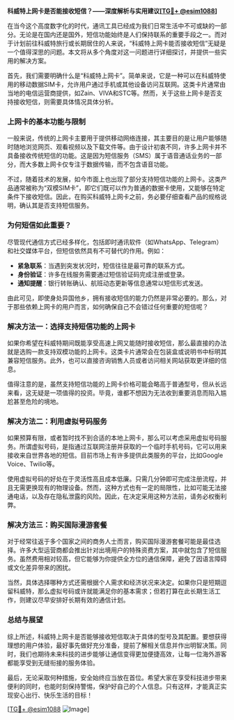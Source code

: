 **科威特上网卡是否能接收短信？——深度解析与实用建议[[TG💪+ @esim1088](https://t.me/s/esim1088)]**

在当今这个高度数字化的时代，通讯工具已经成为我们日常生活中不可或缺的一部分。无论是在国内还是国外，短信功能始终是人们保持联系的重要手段之一。而对于计划前往科威特旅行或长期居住的人来说，“科威特上网卡能否接收短信”无疑是一个值得深思的问题。本文将从多个角度对这一问题进行详细探讨，并提供一些实用的解决方案。

首先，我们需要明确什么是“科威特上网卡”。简单来说，它是一种可以在科威特使用的移动数据SIM卡，允许用户通过手机或其他设备访问互联网。这类卡片通常由当地的电信运营商提供，如Zain、VIVA和STC等。然而，关于这些上网卡是否支持接收短信，则需要具体情况具体分析。

### **上网卡的基本功能与限制**

一般来说，传统的上网卡主要用于提供移动网络连接，其主要目的是让用户能够随时随地浏览网页、观看视频以及下载文件等。由于设计初衷不同，许多上网卡并不具备接收传统短信的功能。这是因为短信服务（SMS）属于语音通话业务的一部分，而大多数上网卡仅专注于数据传输，而不包含语音功能。

不过，随着技术的发展，如今市面上也出现了部分支持短信功能的上网卡。这类产品通常被称为“双模SIM卡”，即它们既可以作为普通的数据卡使用，又能够在特定条件下接收短信。因此，在购买科威特上网卡之前，务必要仔细查看产品的规格说明，确认其是否支持短信服务。

### **为何短信如此重要？**

尽管现代通信方式已经多样化，包括即时通讯软件（如WhatsApp、Telegram）和社交媒体平台，但短信依然具有不可替代的作用。例如：

- **紧急联系**：当遇到突发状况时，短信往往是最可靠的联系方式。
- **身份验证**：许多在线服务需要通过短信验证码完成注册或登录。
- **通知提醒**：银行转账确认、航班动态更新等信息通常以短信形式发送。

由此可见，即使身处异国他乡，拥有接收短信的能力仍然是非常必要的。那么，对于那些依赖上网卡的用户而言，如何确保自己不会错过任何重要的短信呢？

### **解决方法一：选择支持短信功能的上网卡**

如果你希望在科威特期间既能享受高速上网又能随时接收短信，那么最直接的办法就是选购一款支持双模功能的上网卡。这类卡片通常会在包装盒或说明书中标明其兼容短信服务。此外，也可以直接咨询销售人员或者访问相关网站获取更详细的信息。

值得注意的是，虽然支持短信功能的上网卡价格可能会略高于普通型号，但从长远来看，这无疑是一项值得的投资。毕竟，谁都不想因为无法收到重要消息而陷入尴尬甚至危险的境地。

### **解决方法二：利用虚拟号码服务**

如果预算有限，或者暂时找不到合适的本地上网卡，那么可以考虑采用虚拟号码服务。所谓虚拟号码，是指通过互联网注册并获取的一个临时手机号码，它可以用来接收来自世界各地的短信。目前市场上有许多提供此类服务的平台，比如Google Voice、Twilio等。

使用虚拟号码的好处在于灵活性高且成本低廉。只需几分钟即可完成注册流程，并且无需更换现有的物理设备。然而，这种方式也有一定的局限性，比如可能无法接通电话，以及存在隐私泄露的风险。因此，在决定采用这种方法前，请务必权衡利弊。

### **解决方法三：购买国际漫游套餐**

对于经常往返于多个国家之间的商务人士而言，购买国际漫游套餐可能是最佳选择。许多大型运营商都会推出针对出境用户的特殊资费方案，其中就包含了短信服务。虽然费用相对较高，但它能够为你提供全方位的通信保障，避免了因语言障碍或文化差异带来的困扰。

当然，具体选择哪种方式还需根据个人需求和经济状况来决定。如果你只是短期逗留科威特，那么虚拟号码或许就能满足你的基本需求；但若打算在此长期生活工作，则建议尽早安排好长期有效的通信计划。

### **总结与展望**

综上所述，科威特上网卡是否能够接收短信取决于具体的型号及其配置。要想获得理想的用户体验，最好事先做好充分准备，提前了解相关信息并作出明智决策。同时，我们也期待未来科技的进步能够让通信变得更加便捷高效，让每一位海外游客都能享受到无缝衔接的服务体验。

最后，无论采取何种措施，安全始终应当放在首位。希望大家在享受科技进步带来便利的同时，也能时刻保持警惕，保护好自己的个人信息。只有这样，才能真正实现安心出行、快乐生活的目标！

[[TG💪+ @esim1088](https://t.me/s/esim1088) ![Image](https://i.postimg.cc/4NQfJmqS/Snipaste-2025-05-13-00-14-12.png)]